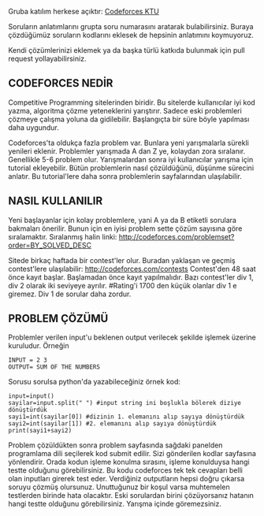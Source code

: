 Gruba katılım herkese açıktır:
[Codeforces KTU](https://t.me/joinchat/EcDDtBG_-clI-BjRmrE60A)

Soruların anlatımlarını grupta soru numarasını aratarak bulabilirsiniz. Buraya çözdüğümüz soruların kodlarını eklesek de hepsinin anlatımını koymuyoruz.

Kendi çözümlerinizi eklemek ya da başka türlü katkıda bulunmak için pull request yollayabilirsiniz.

## CODEFORCES NEDİR

Competitive Programming sitelerinden biridir. Bu sitelerde kullanıcılar iyi kod yazma, algoritma çözme yeteneklerini yarıştırır.
Sadece eski problemleri çözmeye çalışma yoluna da gidilebilir. Başlangıçta bir süre böyle yapılması daha uygundur.

Codeforces'ta oldukça fazla problem var. Bunlara yeni yarışmalarla sürekli yenileri eklenir. 
Problemler yarışmada A dan Z ye, kolaydan zora sıralanır. Genellikle 5-6 problem olur. 
Yarışmalardan sonra iyi kullanıcılar yarışma için tutorial ekleyebilir. Bütün problemlerin nasıl çözüldüğünü, düşünme sürecini anlatır. Bu tutorial'lere daha sonra problemlerin sayfalarından ulaşılabilir.

## NASIL KULLANILIR

Yeni başlayanlar için kolay problemlere, yani A ya da B etiketli sorulara bakmaları önerilir. Bunun için en iyisi problem sette çözüm sayısına göre sıralamaktır. Sıralanmış halin linki: http://codeforces.com/problemset?order=BY_SOLVED_DESC

Sitede birkaç haftada bir contest'ler olur. Buradan yaklaşan ve geçmiş contest'lere ulaşılabilir: http://codeforces.com/contests
Contest'den 48 saat önce kayıt başlar. Başlamadan önce kayıt yapılmalıdır. Bazı contest'ler div 1, div 2 olarak iki seviyeye ayrılır. #Rating'i 1700 den küçük olanlar div 1 e giremez. Div 1 de sorular daha zordur.

## PROBLEM ÇÖZÜMÜ

Problemler verilen input'u beklenen output verilecek şekilde işlemek üzerine kuruludur. Örneğin
```
INPUT = 2 3
OUTPUT= SUM OF THE NUMBERS
```

Sorusu sorulsa python'da yazabileceğiniz örnek kod:

```
input=input()
sayilar=input.split(" ") #input string ini boşlukla bölerek diziye dönüştürdük
sayi1=int(sayilar[0]) #dizinin 1. elemanını alıp sayıya dönüştürdük
sayi2=int(sayilar[1]) #2. elemanını alıp sayıya dönüştürdük
print(sayi1+sayi2)
```

Problem çözüldükten sonra problem sayfasında sağdaki panelden programlama dili seçilerek kod submit edilir. Sizi gönderilen kodlar sayfasına yönlendirir. Orada kodun işleme konulma sırasını, işleme konulduysa hangi testte olduğunu görebilirsiniz.
Bu kodu codeforces tek tek cevapları belli olan inputları girerek test eder. Verdiğiniz outputların hepsi doğru çıkarsa soruyu çözmüş olursunuz. Unuttuğunuz bir koşul varsa muhtemelen testlerden birinde hata olacaktır. Eski sorulardan birini çözüyorsanız hatanın hangi testte olduğunu görebilirsiniz. Yarışma içinde göremezsiniz.

